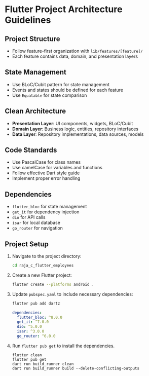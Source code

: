 # Flutter Project Architecture Guidelines

## Project Structure
- Follow feature-first organization with `lib/features/[feature]/`
- Each feature contains data, domain, and presentation layers

## State Management
- Use BLoC/Cubit pattern for state management
- Events and states should be defined for each feature
- Use `Equatable` for state comparison

## Clean Architecture
- **Presentation Layer**: UI components, widgets, BLoC/Cubit
- **Domain Layer**: Business logic, entities, repository interfaces
- **Data Layer**: Repository implementations, data sources, models

## Code Standards
- Use PascalCase for class names
- Use camelCase for variables and functions
- Follow effective Dart style guide
- Implement proper error handling

## Dependencies
- `flutter_bloc` for state management
- `get_it` for dependency injection
- `dio` for API calls
- `isar` for local database
- `go_router` for navigation

## Project Setup
1. Navigate to the project directory:
   ```bash
   cd raja_c_flutter_employees
   ```
2. Create a new Flutter project:
   ```bash
   flutter create --platforms android .
   ```
3. Update `pubspec.yaml` to include necessary dependencies:
   ```bash
   flutter pub add dartz
   ```
   ```yaml
   dependencies:
     flutter_bloc: ^8.0.0
     get_it: ^7.0.0
     dio: ^5.0.0
     isar: ^3.0.0
     go_router: ^6.0.0
   ```
4. Run `flutter pub get` to install the dependencies.
   ```
   flutter clean
   flutter pub get
   dart run build_runner clean
   dart run build_runner build --delete-conflicting-outputs
   ```